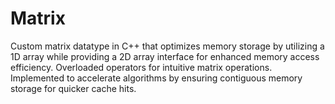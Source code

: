 # Matrix
Custom matrix datatype in C++ that optimizes memory storage by utilizing a 1D array while providing a 2D array interface for enhanced memory access efficiency. Overloaded operators for intuitive matrix operations. Implemented to accelerate algorithms by ensuring contiguous memory storage for quicker cache hits.
